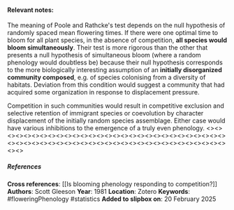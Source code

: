 #### **Relevant notes**:

The meaning of Poole and Rathcke's test depends on the null hypothesis of randomly spaced mean flowering times. If there were one optimal time to bloom for all plant species, in the absence of competition, **all species would bloom simultaneously**. Their test is more rigorous than the other that presents a null hypothesis of simultaneous bloom (where a random phenology would doubtless be) because their null hypothesis corresponds to the more biologically interesting assumption of an **initially disorganized community composed**, e.g. of species colonising from a diversity of habitats. Deviation from this condition would suggest a community that had acquired some organization in response to displacement pressure.

Competition in such communities would result in competitive exclusion and selective retention of immigrant species or coevolution by character displacement of the initially random species assemblage. Either case would have various inhibitions to the emergence of a truly even phenology.
<><><><><><><><><><><><><><><><><><><><><><><><><><><><><>
<><><><><><><><><><><><><><><><><><><><><><><><><><><><><>
##### References
**Cross references**:
[[Is blooming phenology responding to competition?]]
**Authors**: Scott Gleeson
**Year**: 1981
**Location**: Zotero
**Keywords**: #floweringPhenology #statistics 
**Added to slipbox on**: 20 February 2025
